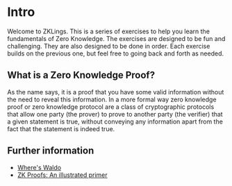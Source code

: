 # Intro

Welcome to ZKLings. This is a series of exercises to help you learn the fundamentals of Zero Knowledge. The exercises are designed to be fun and challenging. They are also designed to be done in order. Each exercise builds on the previous one, but feel free to going back and forth as needed.

## What is a Zero Knowledge Proof?

As the name says, it is a proof that you have some valid information without the need to reveal this information. In a more formal way zero knowledge proof or zero knowledge protocol are a class of cryptographic protocols that allow one party (the prover) to prove to another party (the verifier) that a given statement is true, without conveying any information apart from the fact that the statement is indeed true.

## Further information

- [Where's Waldo](https://medium.com/swlh/a-zero-knowledge-proof-for-wheres-wally-930c21e55399)
- [ZK Proofs: An illustrated primer](https://blog.cryptographyengineering.com/2014/11/27/zero-knowledge-proofs-illustrated-primer/)
